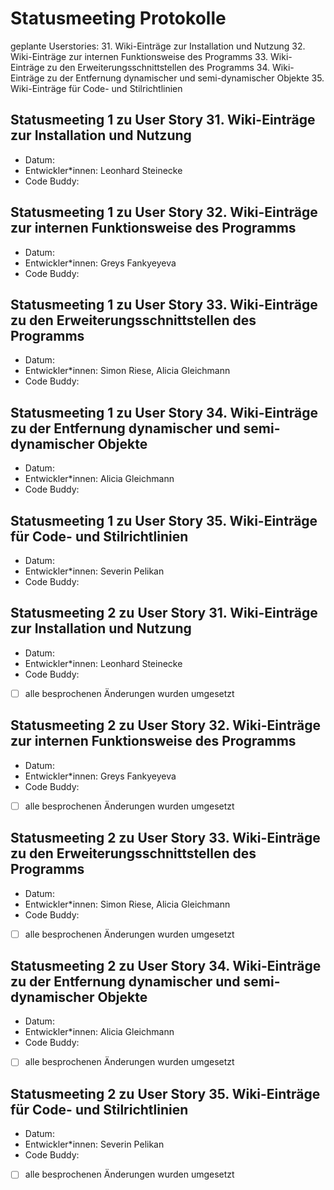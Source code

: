 # Statusmeeting Protokolle

geplante Userstories:
31. Wiki-Einträge zur Installation und Nutzung
32. Wiki-Einträge zur internen Funktionsweise des Programms
33. Wiki-Einträge zu den Erweiterungsschnittstellen des Programms
34. Wiki-Einträge zu der Entfernung dynamischer und semi-dynamischer Objekte
35. Wiki-Einträge für Code- und Stilrichtlinien

## Statusmeeting 1 zu User Story 31. Wiki-Einträge zur Installation und Nutzung 
- Datum:
- Entwickler\*innen: Leonhard Steinecke
- Code Buddy:

## Statusmeeting 1 zu User Story 32. Wiki-Einträge zur internen Funktionsweise des Programms
- Datum:
- Entwickler\*innen: Greys Fankyeyeva
- Code Buddy:

## Statusmeeting 1 zu User Story 33. Wiki-Einträge zu den Erweiterungsschnittstellen des Programms
- Datum:
- Entwickler\*innen: Simon Riese, Alicia Gleichmann
- Code Buddy:

## Statusmeeting 1 zu User Story 34. Wiki-Einträge zu der Entfernung dynamischer und semi-dynamischer Objekte
- Datum:
- Entwickler\*innen: Alicia Gleichmann
- Code Buddy:

## Statusmeeting 1 zu User Story 35. Wiki-Einträge für Code- und Stilrichtlinien
- Datum:
- Entwickler\*innen: Severin Pelikan
- Code Buddy:

## Statusmeeting 2 zu User Story 31. Wiki-Einträge zur Installation und Nutzung 
- Datum:
- Entwickler\*innen: Leonhard Steinecke
- Code Buddy:
- [ ] alle besprochenen Änderungen wurden umgesetzt 

## Statusmeeting 2 zu User Story 32. Wiki-Einträge zur internen Funktionsweise des Programms
- Datum:
- Entwickler\*innen: Greys Fankyeyeva
- Code Buddy:
- [ ] alle besprochenen Änderungen wurden umgesetzt 

## Statusmeeting 2 zu User Story 33. Wiki-Einträge zu den Erweiterungsschnittstellen des Programms
- Datum:
- Entwickler\*innen: Simon Riese, Alicia Gleichmann
- Code Buddy:
- [ ] alle besprochenen Änderungen wurden umgesetzt 

## Statusmeeting 2 zu User Story 34. Wiki-Einträge zu der Entfernung dynamischer und semi-dynamischer Objekte
- Datum:
- Entwickler\*innen: Alicia Gleichmann
- Code Buddy:
- [ ] alle besprochenen Änderungen wurden umgesetzt 

## Statusmeeting 2 zu User Story 35. Wiki-Einträge für Code- und Stilrichtlinien
- Datum:
- Entwickler\*innen: Severin Pelikan
- Code Buddy:
- [ ] alle besprochenen Änderungen wurden umgesetzt 